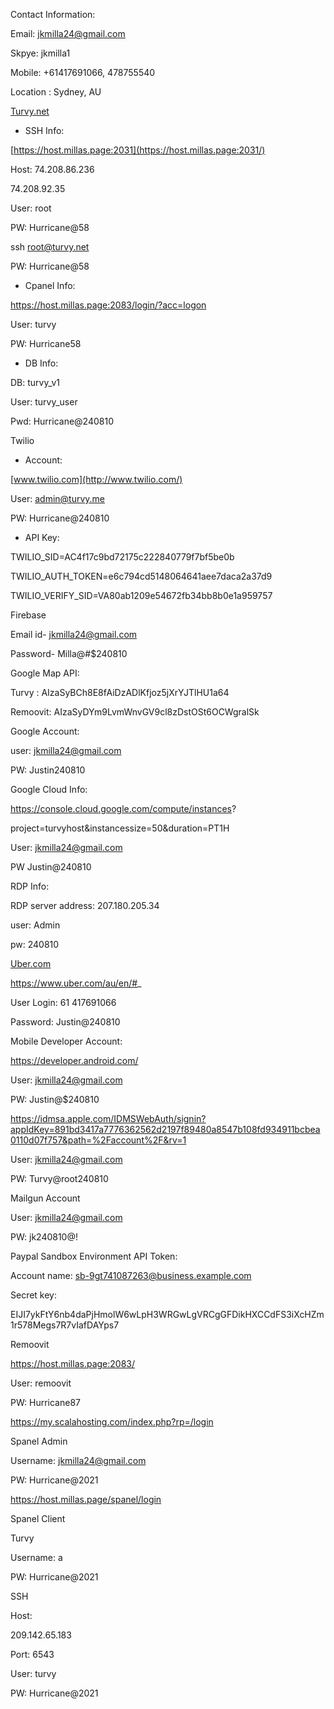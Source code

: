 Contact Information:

Email: [jkmilla24@gmail.com](mailto:jkmilla24@gmail.com)

Skpye: jkmilla1

Mobile: +61417691066, 478755540

Location : Sydney, AU

[Turvy.net](http://turvy.net/)

- SSH Info:

[https://host.millas.page:2031](https://host.millas.page:2031/)

Host: 74.208.86.236

74.208.92.35

User: root

PW: Hurricane@58

ssh [root@turvy.net](mailto:root@turvy.net)

PW: Hurricane@58

- Cpanel Info:

https://host.millas.page:2083/login/?acc=logon

User: turvy

PW: Hurricane58

- DB Info:

DB: turvy_v1

User: turvy_user

Pwd: Hurricane@240810

Twilio

- Account:

[www.twilio.com](http://www.twilio.com/)

User: [admin@turvy.me](mailto:admin@turvy.me)

PW: Hurricane@240810

- API Key:

TWILIO_SID=AC4f17c9bd72175c222840779f7bf5be0b

TWILIO_AUTH_TOKEN=e6c794cd5148064641aee7daca2a37d9

TWILIO_VERIFY_SID=VA80ab1209e54672fb34bb8b0e1a959757

Firebase

Email id- [jkmilla24@gmail.com](mailto:jkmilla24@gmail.com)

Password- Milla@#$240810

Google Map API:

Turvy : AIzaSyBCh8E8fAiDzADlKfjoz5jXrYJTlHU1a64

Remoovit: AIzaSyDYm9LvmWnvGV9cl8zDstOSt6OCWgralSk

Google Account:

user: [jkmilla24@gmail.com](mailto:jkmilla24@gmail.com)

PW: Justin240810

Google Cloud Info:

https://console.cloud.google.com/compute/instances?

project=turvyhost&instancessize=50&duration=PT1H

User: [jkmilla24@gmail.com](mailto:jkmilla24@gmail.com)

PW Justin@240810

RDP Info:

RDP server address: 207.180.205.34

user: Admin

pw: 240810

[Uber.com](http://uber.com/)

https://www.uber.com/au/en/#_

User Login: 61 417691066

Password: Justin@240810

Mobile Developer Account:

https://developer.android.com/

User: [jkmilla24@gmail.com](mailto:jkmilla24@gmail.com)

PW: Justin@$240810

https://idmsa.apple.com/IDMSWebAuth/signin?appIdKey=891bd3417a7776362562d2197f89480a8547b108fd934911bcbea0110d07f757&path=%2Faccount%2F&rv=1

User: [jkmilla24@gmail.com](mailto:jkmilla24@gmail.com)

PW: Turvy@root240810

Mailgun Account

User: [jkmilla24@gmail.com](mailto:jkmilla24@gmail.com)

PW: jk240810@!

Paypal Sandbox Environment API Token:

Account name: [sb-9gt741087263@business.example.com](mailto:sb-9gt741087263@business.example.com)

Secret key:

EIJI7ykFtY6nb4daPjHmolW6wLpH3WRGwLgVRCgGFDikHXCCdFS3iXcHZm1r578Megs7R7vIafDAYps7

Remoovit

https://host.millas.page:2083/

User: remoovit

PW: Hurricane87

https://my.scalahosting.com/index.php?rp=/login

Spanel Admin

Username: [jkmilla24@gmail.com](mailto:jkmilla24@gmail.com)

PW: Hurricane@2021

https://host.millas.page/spanel/login

Spanel Client

Turvy

Username: a

PW: Hurricane@2021

SSH

Host:

209.142.65.183

Port: 6543

User: turvy

PW: Hurricane@2021
